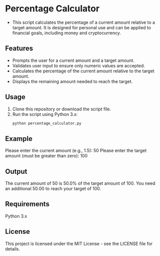 # Percentage Calculator

- This script calculates the percentage of a current amount relative to a target amount. It is designed for personal use and can be applied to financial goals, including money and cryptocurrency.

## Features

- Prompts the user for a current amount and a target amount.
- Validates user input to ensure only numeric values are accepted.
- Calculates the percentage of the current amount relative to the target amount.
- Displays the remaining amount needed to reach the target.

## Usage

1. Clone this repository or download the script file.
2. Run the script using Python 3.x:
   ```bash
   python percentage_calculator.py
## Example

Please enter the current amount (e.g., 1.5): 50
Please enter the target amount (must be greater than zero): 100

## Output
The current amount of 50 is 50.0% of the target amount of 100.
You need an additional 50.00 to reach your target of 100.

## Requirements
Python 3.x

## License
This project is licensed under the MIT License - see the LICENSE file for details.
